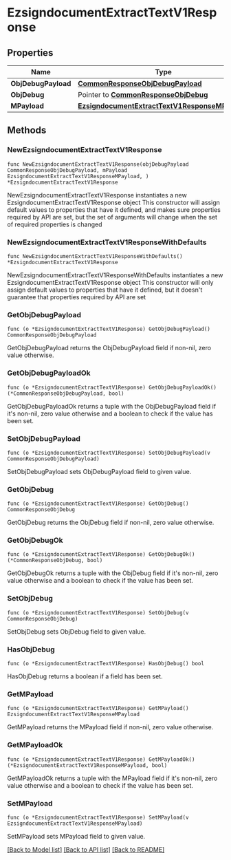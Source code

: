 # EzsigndocumentExtractTextV1Response

## Properties

Name | Type | Description | Notes
------------ | ------------- | ------------- | -------------
**ObjDebugPayload** | [**CommonResponseObjDebugPayload**](CommonResponseObjDebugPayload.md) |  | 
**ObjDebug** | Pointer to [**CommonResponseObjDebug**](CommonResponseObjDebug.md) |  | [optional] 
**MPayload** | [**EzsigndocumentExtractTextV1ResponseMPayload**](EzsigndocumentExtractTextV1ResponseMPayload.md) |  | 

## Methods

### NewEzsigndocumentExtractTextV1Response

`func NewEzsigndocumentExtractTextV1Response(objDebugPayload CommonResponseObjDebugPayload, mPayload EzsigndocumentExtractTextV1ResponseMPayload, ) *EzsigndocumentExtractTextV1Response`

NewEzsigndocumentExtractTextV1Response instantiates a new EzsigndocumentExtractTextV1Response object
This constructor will assign default values to properties that have it defined,
and makes sure properties required by API are set, but the set of arguments
will change when the set of required properties is changed

### NewEzsigndocumentExtractTextV1ResponseWithDefaults

`func NewEzsigndocumentExtractTextV1ResponseWithDefaults() *EzsigndocumentExtractTextV1Response`

NewEzsigndocumentExtractTextV1ResponseWithDefaults instantiates a new EzsigndocumentExtractTextV1Response object
This constructor will only assign default values to properties that have it defined,
but it doesn't guarantee that properties required by API are set

### GetObjDebugPayload

`func (o *EzsigndocumentExtractTextV1Response) GetObjDebugPayload() CommonResponseObjDebugPayload`

GetObjDebugPayload returns the ObjDebugPayload field if non-nil, zero value otherwise.

### GetObjDebugPayloadOk

`func (o *EzsigndocumentExtractTextV1Response) GetObjDebugPayloadOk() (*CommonResponseObjDebugPayload, bool)`

GetObjDebugPayloadOk returns a tuple with the ObjDebugPayload field if it's non-nil, zero value otherwise
and a boolean to check if the value has been set.

### SetObjDebugPayload

`func (o *EzsigndocumentExtractTextV1Response) SetObjDebugPayload(v CommonResponseObjDebugPayload)`

SetObjDebugPayload sets ObjDebugPayload field to given value.


### GetObjDebug

`func (o *EzsigndocumentExtractTextV1Response) GetObjDebug() CommonResponseObjDebug`

GetObjDebug returns the ObjDebug field if non-nil, zero value otherwise.

### GetObjDebugOk

`func (o *EzsigndocumentExtractTextV1Response) GetObjDebugOk() (*CommonResponseObjDebug, bool)`

GetObjDebugOk returns a tuple with the ObjDebug field if it's non-nil, zero value otherwise
and a boolean to check if the value has been set.

### SetObjDebug

`func (o *EzsigndocumentExtractTextV1Response) SetObjDebug(v CommonResponseObjDebug)`

SetObjDebug sets ObjDebug field to given value.

### HasObjDebug

`func (o *EzsigndocumentExtractTextV1Response) HasObjDebug() bool`

HasObjDebug returns a boolean if a field has been set.

### GetMPayload

`func (o *EzsigndocumentExtractTextV1Response) GetMPayload() EzsigndocumentExtractTextV1ResponseMPayload`

GetMPayload returns the MPayload field if non-nil, zero value otherwise.

### GetMPayloadOk

`func (o *EzsigndocumentExtractTextV1Response) GetMPayloadOk() (*EzsigndocumentExtractTextV1ResponseMPayload, bool)`

GetMPayloadOk returns a tuple with the MPayload field if it's non-nil, zero value otherwise
and a boolean to check if the value has been set.

### SetMPayload

`func (o *EzsigndocumentExtractTextV1Response) SetMPayload(v EzsigndocumentExtractTextV1ResponseMPayload)`

SetMPayload sets MPayload field to given value.



[[Back to Model list]](../README.md#documentation-for-models) [[Back to API list]](../README.md#documentation-for-api-endpoints) [[Back to README]](../README.md)


